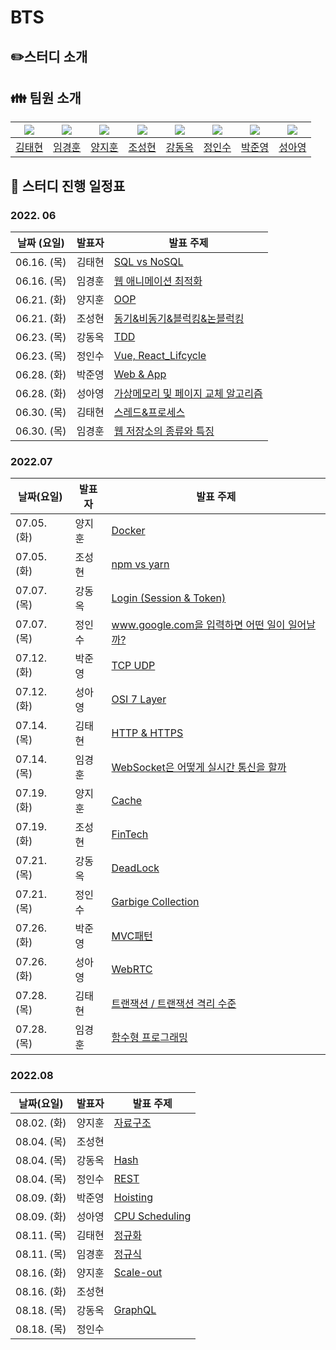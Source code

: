 # BTS

## :pencil2:스터디 소개



## :family: 팀원 소개

| [![](https://avatars.githubusercontent.com/u/87456669?v=4)](https://github.com/xogxog) | [![](https://avatars.githubusercontent.com/u/87609664?v=4)](https://github.com/KyounghoonLim) | [![](https://avatars.githubusercontent.com/u/82459236?v=4)](https://github.com/kkobug) | [![](https://avatars.githubusercontent.com/u/87457031?v=4)](https://github.com/Sungtong1) | [![](https://avatars.githubusercontent.com/u/83068484?v=4)](https://github.com/okdongdong) | [![](https://avatars.githubusercontent.com/u/87456683?v=4)](https://github.com/Jeonginsus) | [![](https://avatars.githubusercontent.com/u/87454934?v=4)](https://github.com/JUNYOUNG31) | [![](https://avatars.githubusercontent.com/u/55776650?v=4)](https://github.com/Sungayoung) |
| :----------------------------------------------------------: | :----------------------------------------------------------: | :----------------------------------------------------------: | :----------------------------------------------------------: | :----------------------------------------------------------: | :----------------------------------------------------------: | :----------------------------------------------------------: | :----------------------------------------------------------: |
|             [김태현](https://github.com/xogxog)              |          [임경훈](https://github.com/KyounghoonLim)          |             [양지훈](https://github.com/kkobug)              |            [조성현](https://github.com/Sungtong1)            |           [강동옥](https://github.com/okdongdong)            |           [정인수](https://github.com/Jeonginsus)            |           [박준영](https://github.com/JUNYOUNG31)            |           [성아영](https://github.com/Sungayoung)            |



## 📅 스터디 진행 일정표

### 2022. 06

| 날짜 (요일) | 발표자 | 발표 주제                                                    |
| ----------- | ------ | ------------------------------------------------------------ |
| 06.16. (목) | 김태현 | [SQL vs NoSQL](https://github.com/kkobug/BTS/blob/main/DataBase/SQL과NoSQL/SQL_NoSQL.md) |
| 06.16. (목) | 임경훈 | [웹 애니메이션 최적화](https://github.com/kkobug/BTS/blob/main/FrontEnd/%EC%9B%B9%20%EC%95%A0%EB%8B%88%EB%A9%94%EC%9D%B4%EC%85%98%20%EC%B5%9C%EC%A0%81%ED%99%94/%EC%9B%B9%20%EC%95%A0%EB%8B%88%EB%A9%94%EC%9D%B4%EC%85%98%20%EC%B5%9C%EC%A0%81%ED%99%94.md) |
| 06.21. (화) | 양지훈 | [OOP](https://github.com/kkobug/BTS/tree/main/Programming/OOP) |
| 06.21. (화) | 조성현 | [동기&비동기&블럭킹&논블럭킹](https://github.com/kkobug/BTS/blob/main/FrontEnd/%EB%8F%99%EA%B8%B0%20%26%20%EB%B9%84%EB%8F%99%EA%B8%B0%20%EB%B8%94%EB%9F%AD%ED%82%B9%20%26%20%EB%85%BC%EB%B8%94%EB%9F%AD%ED%82%B9/%EB%8F%99%EA%B8%B0vs%20%EB%B9%84%EB%8F%99%EA%B8%B0.md) |
| 06.23. (목) | 강동옥 | [TDD](https://github.com/kkobug/BTS/tree/main/Programming/TDD/TDD.md) |
| 06.23. (목) | 정인수 | [Vue, React_Lifcycle](https://github.com/kkobug/BTS/tree/main/FrontEnd/Vue%2C%20React%20%EB%9D%BC%EC%9D%B4%ED%94%84%20%EC%82%AC%EC%9D%B4%ED%81%B4) |
| 06.28. (화) | 박준영 | [Web & App](https://github.com/kkobug/BTS/blob/main/FrontEnd/Web%20%26%20App/Web%20%26%20App.md) |
| 06.28. (화) | 성아영 | [가상메모리 및 페이지 교체 알고리즘](https://github.com/kkobug/BTS/tree/main/OperatingSystem/%ED%8E%98%EC%9D%B4%EC%A7%80%20%EA%B5%90%EC%B2%B4%20%EC%95%8C%EA%B3%A0%EB%A6%AC%EC%A6%98) |
| 06.30. (목) | 김태현 | [스레드&프로세스](https://github.com/kkobug/BTS/blob/main/OperatingSystem/%ED%94%84%EB%A1%9C%EC%84%B8%EC%8A%A4%EC%99%80%20%EC%8A%A4%EB%A0%88%EB%93%9C.pdf) |
| 06.30. (목) | 임경훈 | [웹 저장소의 종류와 특징](https://github.com/kkobug/BTS/blob/main/FrontEnd/%EC%9B%B9%20%EC%A0%80%EC%9E%A5%EC%86%8C%EC%9D%98%20%EC%A2%85%EB%A5%98%EC%99%80%20%ED%8A%B9%EC%A7%95/%EC%9B%B9%20%EC%A0%80%EC%9E%A5%EC%86%8C%EC%9D%98%20%EC%A2%85%EB%A5%98%EC%99%80%20%ED%8A%B9%EC%A7%95.md) |



### 2022.07

| 날짜(요일)  | 발표자 | 발표 주제                                                    |
| ----------- | ------ | ------------------------------------------------------------ |
| 07.05. (화) | 양지훈 | [Docker](https://github.com/kkobug/BTS/tree/main/Programming/Docker(container%26vertualization)) |
| 07.05. (화) | 조성현 | [npm vs yarn](https://github.com/kkobug/BTS/blob/main/FrontEnd/npm%20VS%20yarn/npm%20VS%20yarn.md) |
| 07.07. (목) | 강동옥 | [Login (Session & Token)](https://github.com/kkobug/BTS/tree/main/Web/Login/Login.md) |
| 07.07. (목) | 정인수 | [www.google.com을 입력하면 어떤 일이 일어날까?](https://github.com/kkobug/BTS/blob/main/browser/www.google.com%EC%9D%84%20%EA%B2%80%EC%83%89%ED%95%A0%20%EB%95%8C/www%20google%20com%EC%9D%84%20%EA%B2%80%EC%83%89%ED%96%88%EC%9D%84%EB%95%8C%20%EC%9D%BC%EC%96%B4%EB%82%98%EB%8A%94%20%EC%9D%BC%20c78116766290495a8231f4d478b6dffa.md) |
| 07.12. (화) | 박준영 | [TCP UDP](https://github.com/kkobug/BTS/blob/565b3ca34a85f31cd0ebcd2f6552ddf665e66883/Network/TCP%20UDP/TCP%20%20UDP.md) |
| 07.12. (화) | 성아영 | [OSI 7 Layer](https://github.com/kkobug/BTS/tree/main/Network/OSI%207%20Layer) |
| 07.14. (목) | 김태현 | [HTTP & HTTPS](https://github.com/kkobug/BTS/blob/main/Network/HTTP%EC%99%80%20HTTPS/HTTP%EC%99%80%20HTTPS.pdf) |
| 07.14. (목) | 임경훈 | [WebSocket은 어떻게 실시간 통신을 할까](https://github.com/kkobug/BTS/blob/main/Network/WebSocket%EC%9D%80%20%EC%96%B4%EB%96%BB%EA%B2%8C%20%EC%8B%A4%EC%8B%9C%EA%B0%84%20%ED%86%B5%EC%8B%A0%EC%9D%84%20%ED%95%A0%EA%B9%8C/WebSocket%EC%9D%80%20%EC%96%B4%EB%96%BB%EA%B2%8C%20%EC%8B%A4%EC%8B%9C%EA%B0%84%20%ED%86%B5%EC%8B%A0%EC%9D%84%20%ED%95%A0%EA%B9%8C.md) |
| 07.19. (화) | 양지훈 | [Cache](https://github.com/kkobug/BTS/tree/main/Computer%20Science/Cache) |
| 07.19. (화) | 조성현 | [FinTech](https://github.com/kkobug/BTS/tree/main/Tech/FinTech) |
| 07.21. (목) | 강동옥 | [DeadLock](https://github.com/kkobug/BTS/tree/main/OperatingSystem/DeadLock/DeadLock.md) |
| 07.21. (목) | 정인수 | [Garbige Collection](https://github.com/kkobug/BTS/blob/main/Computer%20Science/Garbige%20Collection/%EA%B0%80%EB%B9%84%EC%A7%80%20%EC%BB%AC%EB%A0%89%EC%85%98%20ead037a21e3c46cd8bf277ca7e997bbe.md) |
| 07.26. (화) | 박준영 | [MVC패턴](https://github.com/kkobug/BTS/blob/4f82780bd17351e24883a8de13991994dc1f697c/SW%20Methods/MVC%20%ED%8C%A8%ED%84%B4/MVC%20%ED%8C%A8%ED%84%B4.md) |
| 07.26. (화) | 성아영 | [WebRTC](https://github.com/kkobug/BTS/blob/main/Network/WebRTC/WebRTC%20(Web%20Real-Time%20Communication).md) |
| 07.28. (목) | 김태현 | [트랜잭션 / 트랜잭션 격리 수준](https://github.com/kkobug/BTS/blob/main/DataBase/%ED%8A%B8%EB%9E%9C%EC%9E%AD%EC%85%98_%ED%8A%B8%EB%9E%9C%EC%9E%AD%EC%85%98%EA%B2%A9%EB%A6%AC%EC%88%98%EC%A4%80/%ED%8A%B8%EB%9E%9C%EC%9E%AD%EC%85%98_%ED%8A%B8%EB%9E%9C%EC%9E%AD%EC%85%98%EA%B2%A9%EB%A6%AC%EC%88%98%EC%A4%80.pdf) |
| 07.28. (목) | 임경훈 | [함수형 프로그래밍](https://github.com/kkobug/BTS/tree/main/Programming/함수형_프로그래밍.md) |



### 2022.08

| 날짜(요일)  | 발표자 | 발표 주제                                                    |
| ----------- | ------ | ------------------------------------------------------------ |
| 08.02. (화) | 양지훈 | [자료구조](https://github.com/kkobug/BTS/tree/main/Computer%20Science/%EC%9E%90%EB%A3%8C%EA%B5%AC%EC%A1%B0) |
| 08.04. (목) | 조성현 |                                                              |
| 08.04. (목) | 강동옥 | [Hash](https://github.com/kkobug/BTS/tree/main/Computer%20Science/Hash) |
| 08.04. (목) | 정인수 | [REST](https://github.com/kkobug/BTS/blob/main/Network/REST/REST.md) |
| 08.09. (화) | 박준영 | [Hoisting](https://github.com/kkobug/BTS/blob/4f82780bd17351e24883a8de13991994dc1f697c/FrontEnd/Hoisting/Hoisting.md) |
| 08.09. (화) | 성아영 | [CPU Scheduling](https://github.com/kkobug/BTS/blob/main/OperatingSystem/CPU%20Scheduling/CPU%20Scheduling.md) |
| 08.11. (목) | 김태현 | [정규화](https://github.com/kkobug/BTS/blob/main/DataBase/정규화/정규화.pdf) |
| 08.11. (목) | 임경훈 | [정규식](https://github.com/kkobug/BTS/tree/main/Programming/정규식.md) |
| 08.16. (화) | 양지훈 | [Scale-out](https://github.com/kkobug/BTS/tree/main/Programming/Scale-out) |
| 08.16. (화) | 조성현 |                                                              |
| 08.18. (목) | 강동옥 | [GraphQL](https://github.com/kkobug/BTS/blob/main/Language/GraphQL/GraphQL.md) |
| 08.18. (목) | 정인수 |                                                              |
